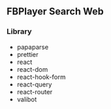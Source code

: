 ## FBPlayer Search Web

### Library

- papaparse
- prettier
- react
- react-dom
- react-hook-form
- react-query
- react-router
- valibot

